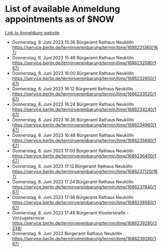 # List of available Anmeldung appointments as of $NOW
[Link to Anmeldung website](https://service.berlin.de/terminvereinbarung/termin/tag.php?termin=1&anliegen[]=120686&dienstleisterlist=122210,122217,327316,122219,327312,122227,327314,122231,327346,122243,327348,122254,122252,329742,122260,329745,122262,329748,122271,327278,122273,327274,122277,327276,330436,122280,327294,122282,327290,122284,327292,122291,327270,122285,327266,122286,327264,122296,327268,150230,329760,122297,327286,122294,327284,122312,329763,122314,329775,122304,327330,122311,327334,122309,327332,317869,122281,327352,122279,329772,122283,122276,327324,122274,327326,122267,329766,122246,327318,122251,327320,122257,327322,122208,327298,122226,327300&herkunft=http%3A%2F%2Fservice.berlin.de%2Fdienstleistung%2F120686%2F)
- Donnerstag, 8. Juni 2023 15:36 Bürgeramt Rathaus Neukölln https://service.berlin.de/terminvereinbarung/termin/time/1686231360/167/
- Donnerstag, 8. Juni 2023 15:48 Bürgeramt Rathaus Neukölln https://service.berlin.de/terminvereinbarung/termin/time/1686232080/167/
- Donnerstag, 8. Juni 2023 16:00 Bürgeramt Rathaus Neukölln https://service.berlin.de/terminvereinbarung/termin/time/1686232800/167/
- Donnerstag, 8. Juni 2023 16:12 Bürgeramt Rathaus Neukölln https://service.berlin.de/terminvereinbarung/termin/time/1686233520/167/
- Donnerstag, 8. Juni 2023 16:24 Bürgeramt Rathaus Neukölln https://service.berlin.de/terminvereinbarung/termin/time/1686234240/167/
- Donnerstag, 8. Juni 2023 16:36 Bürgeramt Rathaus Neukölln https://service.berlin.de/terminvereinbarung/termin/time/1686234960/167/
- Donnerstag, 8. Juni 2023 16:48 Bürgeramt Rathaus Neukölln https://service.berlin.de/terminvereinbarung/termin/time/1686235680/167/
- Donnerstag, 8. Juni 2023 17:00 Bürgeramt Rathaus Neukölln https://service.berlin.de/terminvereinbarung/termin/time/1686236400/167/
- Donnerstag, 8. Juni 2023 17:12 Bürgeramt Rathaus Neukölln https://service.berlin.de/terminvereinbarung/termin/time/1686237120/167/
- Donnerstag, 8. Juni 2023 17:24 Bürgeramt Rathaus Neukölln https://service.berlin.de/terminvereinbarung/termin/time/1686237840/167/
- Donnerstag, 8. Juni 2023 17:36 Bürgeramt Rathaus Neukölln https://service.berlin.de/terminvereinbarung/termin/time/1686238560/167/
- Donnerstag, 8. Juni 2023 17:48 Bürgeramt Klosterstraße - Vorzugstermine https://service.berlin.de/terminvereinbarung/termin/time/1686239280/3238/
- Donnerstag, 8. Juni 2023  Bürgeramt Rathaus Neukölln https://service.berlin.de/terminvereinbarung/termin/time/1686239280/167/
